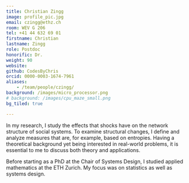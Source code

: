 ```yaml
---
title: Christian Zingg
image: profile_pic.jpg
email: czingg@ethz.ch
room: WEV G 206
tel: +41 44 632 69 01
firstname: Christian
lastname: Zingg
role: Postdoc
honorific: Dr.
weight: 90
website:
github: CodesByChris
orcid: 0000-0003-1674-7961
aliases:
    - /team/people/czingg/
background: /images/micro_processor.png
# background: /images/cpu_maze_small.png
bg_tiled: true

---
```


In my research, I study the effects that shocks have on the network structure of social systems. To examine structural changes, I define and analyze measures that are, for example, based on entropies. Having a theoretical background yet being interested in real-world problems, it is essential to me to discuss both theory and applications.

Before starting as a PhD at the Chair of Systems Design, I studied applied mathematics at the ETH Zurich. My focus was on statistics as well as systems design.

